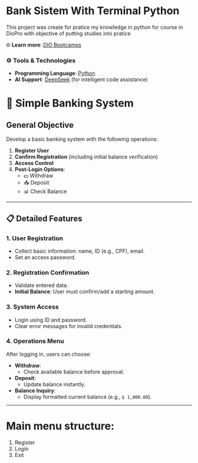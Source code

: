 # Bank Sistem With Terminal Python
 This project was create for pratice my knowledge in python for course in DioPro with objective of putting studies into pratice

🌐 **Learn more**: [DIO Bootcamps](https://www.dio.me/bootcamp)  

### ⚙️ **Tools & Technologies**  
- **Programming Language**: [Python](https://www.python.org/)  
- **AI Support**: [DeepSeek](https://www.deepseek.com/) (for intelligent code assistance)  



# 🏦 Simple Banking System  

## **General Objective**  
Develop a basic banking system with the following operations:  
1. **Register User**  
2. **Confirm Registration** (including initial balance verification)  
3. **Access Control**  
4. **Post-Login Options**:  
   - 💵 Withdraw  
   - 📥 Deposit  
   - 📊 Check Balance  

---

## 📋 Detailed Features  

### **1. User Registration**  
- Collect basic information: name, ID (e.g., CPF), email.  
- Set an access password.  

### **2. Registration Confirmation**  
- Validate entered data.  
- **Initial Balance**: User must confirm/add a starting amount.  

### **3. System Access**  
- Login using ID and password.  
- Clear error messages for invalid credentials.  

### **4. Operations Menu**  
After logging in, users can choose:  
- **Withdraw**:  
  - Check available balance before approval.  
- **Deposit**:  
  - Update balance instantly.  
- **Balance Inquiry**:  
  - Display formatted current balance (e.g., `$ 1,000.00`).  

---

# Main menu structure:  
1. Register  
2. Login  
3. Exit  